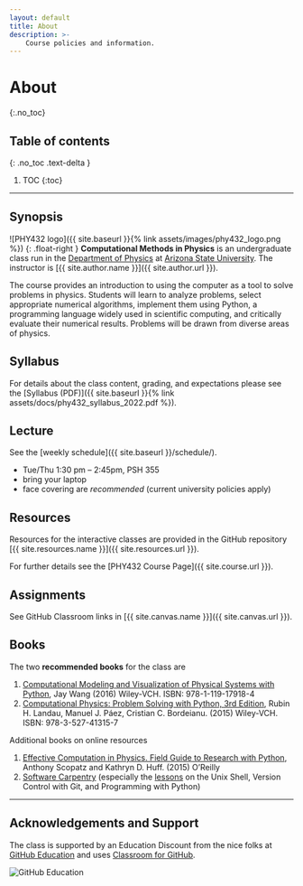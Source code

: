 ```yaml
---
layout: default
title: About
description: >-
    Course policies and information.
---
```


# About
{:.no_toc}

## Table of contents
{: .no_toc .text-delta }

1. TOC
{:toc}

---

## Synopsis

![PHY432 logo]({{ site.baseurl }}{% link assets/images/phy432_logo.png %})
{: .float-right }
**Computational Methods in Physics** is an undergraduate class run in
the [Department of Physics](https://physics.asu.edu) at [Arizona State
University](https://asu.edu). The instructor is
[{{ site.author.name }}]({{ site.author.url }}).

The course provides an introduction to using the computer as a tool to
solve problems in physics. Students will learn to analyze problems,
select appropriate numerical algorithms, implement them using Python,
a programming language widely used in scientific computing, and
critically evaluate their numerical results. Problems will be drawn
from diverse areas of physics.

## Syllabus

For details about the class content, grading, and expectations please
see the [Syllabus (PDF)]({{ site.baseurl }}{% link
assets/docs/phy432_syllabus_2022.pdf %}).

## Lecture
See the [weekly schedule]({{ site.baseurl }}/schedule/).

* Tue/Thu 1:30 pm – 2:45pm, PSH 355
* bring your laptop
* face covering are _recommended_ (current university policies apply)


## Resources

Resources for the interactive classes are provided in the GitHub
repository [{{ site.resources.name }}]({{ site.resources.url }}).

For further details see the [PHY432 Course Page]({{ site.course.url }}).


## Assignments

See GitHub Classroom links in [{{ site.canvas.name }}]({{ site.canvas.url }}).


## Books ##

The two **recommended books** for the class are

1. [Computational Modeling and Visualization of Physical Systems with Python](http://www.wiley.com/WileyCDA/WileyTitle/productCd-1119179181.html),
   Jay Wang (2016) Wiley-VCH. ISBN: 978-1-119-17918-4 
2. [Computational Physics: Problem Solving with Python, 3rd Edition](http://www.wiley.com/WileyCDA/WileyTitle/productCd-3527413154.html),
   Rubin H. Landau, Manuel J. Páez, Cristian C. Bordeianu. (2015)
   Wiley-VCH. ISBN: 978-3-527-41315-7

Additional books on online resources

1. [Effective Computation in Physics. Field Guide to Research with Python](http://shop.oreilly.com/product/0636920033424.do), Anthony Scopatz and Kathryn D. Huff. (2015) O’Reilly
2. [Software Carpentry](https://software-carpentry.org/) (especially
   the [lessons](https://software-carpentry.org/lessons/) on the Unix
   Shell, Version Control with Git, and Programming with Python)


------------------------------------------------------------

## Acknowledgements and Support ##

The class is supported by an Education Discount from the nice folks at
[GitHub Education](https://education.github.com/) and uses
[Classroom for GitHub](https://classroom.github.com/).

![GitHub Education](https://octodex.github.com/images/labtocat.png)
